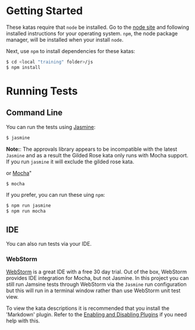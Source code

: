 # Getting Started

These katas require that `node` be installed. Go to the [node site](https://nodejs.org/) and following installed instructions for your operating system.
`npm`, the node package manager, will be installed when your install `node`.

Next, use `npm` to install dependencies for these katas:

```sh
$ cd <local "training" folder>/js
$ npm install
```

# Running Tests

## Command Line
You can run the tests using [Jasmine](http://jasmine.github.io/):

```sh
$ jasmine
```

**Note:**: The approvals library appears to be incompatible with the latest `Jasmine` and as a result the Gilded Rose kata only runs with Mocha support.
If you run `jasmine` it will exclude the gilded rose kata.

or [Mocha](https://github.com/mochajs/mocha)"

```sh
$ mocha
```

If you prefer, you can run these uing `npm`:

```sh
$ npm run jasmine
$ npm run mocha
```

## IDE
You can also run tests via your IDE.

### WebStorm
[WebStorm](https://www.jetbrains.com/webstorm/specials/webstorm/webstorm.htm) is a great IDE with a free 30 day trial.
Out of the box, WebStorm provides IDE integration for Mocha, but not Jasmine. In this project you can still run Jamsine
tests through WebStorm via the `Jasmine` run configuration but this will run in a terminal window rather than use WebStorm unit test view.

To view the kata descriptions it is recommended that you install the 'Markdown' plugin. Refer to the [Enabling and Disabling Plugins](https://www.jetbrains.com/help/webstorm/2016.2/enabling-and-disabling-plugins.html) if you need help with this.
